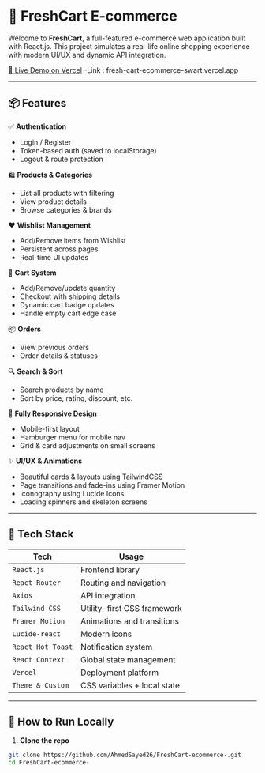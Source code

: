 # 🛒 FreshCart E-commerce

Welcome to **FreshCart**, a full-featured e-commerce web application built with React.js. This project simulates a real-life online shopping experience with modern UI/UX and dynamic API integration.

[🔴 Live Demo on Vercel](fresh-cart-ecommerce-swart.vercel.app)
-Link : fresh-cart-ecommerce-swart.vercel.app

---

## 📦 Features

✅ **Authentication**  
- Login / Register  
- Token-based auth (saved to localStorage)  
- Logout & route protection  

🛍️ **Products & Categories**  
- List all products with filtering  
- View product details  
- Browse categories & brands  

❤️ **Wishlist Management**  
- Add/Remove items from Wishlist  
- Persistent across pages  
- Real-time UI updates  

🛒 **Cart System**  
- Add/Remove/update quantity  
- Checkout with shipping details  
- Dynamic cart badge updates  
- Handle empty cart edge case  

📦 **Orders**  
- View previous orders  
- Order details & statuses  

🔍 **Search & Sort**  
- Search products by name  
- Sort by price, rating, discount, etc.  

📱 **Fully Responsive Design**  
- Mobile-first layout  
- Hamburger menu for mobile nav  
- Grid & card adjustments on small screens  

✨ **UI/UX & Animations**  
- Beautiful cards & layouts using TailwindCSS  
- Page transitions and fade-ins using Framer Motion  
- Iconography using Lucide Icons  
- Loading spinners and skeleton screens

---

## 🧰 Tech Stack

| Tech             | Usage                           |
|------------------|----------------------------------|
| `React.js`        | Frontend library                 |
| `React Router`    | Routing and navigation           |
| `Axios`           | API integration                  |
| `Tailwind CSS`    | Utility-first CSS framework      |
| `Framer Motion`   | Animations and transitions       |
| `Lucide-react`    | Modern icons                     |
| `React Hot Toast` | Notification system              |
| `React Context`   | Global state management          |
| `Vercel`          | Deployment platform              |
| `Theme & Custom`  | CSS variables + local state      |

---

## 🚀 How to Run Locally

1. **Clone the repo**  
```bash
git clone https://github.com/AhmedSayed26/FreshCart-ecommerce-.git
cd FreshCart-ecommerce-
